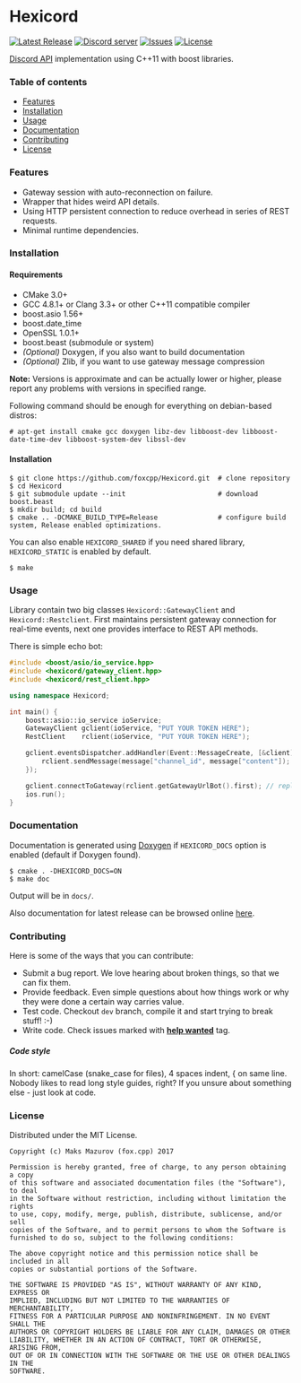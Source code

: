 Hexicord
=========
[![Latest Release](https://img.shields.io/github/release/foxcpp/Hexicord.svg?style=flat-square)](https://github.com/foxcpp/Hexicord/releases/latest) 
[![Discord server](https://img.shields.io/discord/342774887091535873.svg?style=flat-square)](https://discord.gg/4Y6Xaf4) 
[![Issues](https://img.shields.io/github/issues-raw/foxcpp/Hexicord.svg?style=flat-square)](https://github.com/foxcpp/Hexicord/issues) 
[![License](https://img.shields.io/github/license/foxcpp/Hexicord.svg?style=flat-square)](https://github.com/foxcpp/Hexicord/blob/master/LICENSE)

[Discord API](https://discordapp.com/developers/docs/intro) implementation using C++11 with boost libraries.


### Table of contents 
* [Features](#features)
* [Installation](#installation)
* [Usage](#usage)
* [Documentation](#documentation)
* [Contributing](#contributing)
* [License](#license)


### Features
* Gateway session with auto-reconnection on failure.
* Wrapper that hides weird API details.
* Using HTTP persistent connection to reduce overhead in series of REST requests.
* Minimal runtime dependencies.

### Installation

#### Requirements
* CMake 3.0+
* GCC 4.8.1+ or Clang 3.3+ or other C++11 compatible compiler
* boost.asio 1.56+
* boost.date_time
* OpenSSL 1.0.1+
* boost.beast (submodule or system)
* _(Optional)_ Doxygen, if you also want to build documentation
* _(Optional)_ Zlib, if you want to use gateway message compression

**Note:** Versions is approximate and can be actually lower or higher, please report any problems with versions in 
specified range.

Following command should be enough for everything on debian-based distros:
```
# apt-get install cmake gcc doxygen libz-dev libboost-dev libboost-date-time-dev libboost-system-dev libssl-dev
```

#### Installation
```
$ git clone https://github.com/foxcpp/Hexicord.git  # clone repository
$ cd Hexicord
$ git submodule update --init                       # download boost.beast
$ mkdir build; cd build
$ cmake .. -DCMAKE_BUILD_TYPE=Release               # configure build system, Release enabled optimizations.
```
You can also enable `HEXICORD_SHARED` if you need shared library, `HEXICORD_STATIC` is enabled by default.
```
$ make
```

### Usage

Library contain two big classes `Hexicord::GatewayClient` and `Hexicord::Restclient`.
First maintains persistent gateway connection for real-time events, next one provides
interface to REST API methods.

There is simple echo bot:
```cpp
#include <boost/asio/io_service.hpp>
#include <hexicord/gateway_client.hpp>
#include <hexicord/rest_client.hpp>

using namespace Hexicord;

int main() {
    boost::asio::io_service ioService;
    GatewayClient gclient(ioService, "PUT YOUR TOKEN HERE");
    RestClient    rclient(ioService, "PUT YOUR TOKEN HERE");

    gclient.eventsDispatcher.addHandler(Event::MessageCreate, [&client](const nlohmann::json& message) {
        rclient.sendMessage(message["channel_id", message["content"]);
    });

    gclient.connectToGateway(rclient.getGatewayUrlBot().first); // replace with client.getGatewayUrl() if not using bot account.
    ios.run(); 
}
```

### Documentation

Documentation is generated using [Doxygen](http://www.stack.nl/~dimitri/doxygen/) if `HEXICORD_DOCS` option is enabled 
(default if Doxygen found).

```
$ cmake . -DHEXICORD_DOCS=ON
$ make doc
```
Output will be in `docs/`.

Also documentation for latest release can be browsed online [here](https://foxcpp.github.io/Hexicord).


### Contributing

Here is some of the ways that you can contribute:
* Submit a bug report. We love hearing about broken things, so that we can fix them.
* Provide feedback. Even simple questions about how things work or why they were done a certain way carries value.
* Test code. Checkout `dev` branch, compile it and start trying to break stuff! :-)
* Write code. Check issues marked with 
[**help wanted**](https://github.com/foxcpp/hexicord/issues?q=is%3Aissue+is%3Aopen+label%3A%22help+wanted%22) tag. 

##### Code style
In short: camelCase (snake_case for files), 4 spaces indent, { on same line.
Nobody likes to read long style guides, right? If you unsure about something else - just look at code.

### License 

Distributed under the MIT License.

```
Copyright (c) Maks Mazurov (fox.cpp) 2017 

Permission is hereby granted, free of charge, to any person obtaining a copy
of this software and associated documentation files (the "Software"), to deal
in the Software without restriction, including without limitation the rights
to use, copy, modify, merge, publish, distribute, sublicense, and/or sell
copies of the Software, and to permit persons to whom the Software is
furnished to do so, subject to the following conditions:

The above copyright notice and this permission notice shall be included in all
copies or substantial portions of the Software.

THE SOFTWARE IS PROVIDED "AS IS", WITHOUT WARRANTY OF ANY KIND, EXPRESS OR
IMPLIED, INCLUDING BUT NOT LIMITED TO THE WARRANTIES OF MERCHANTABILITY,
FITNESS FOR A PARTICULAR PURPOSE AND NONINFRINGEMENT. IN NO EVENT SHALL THE
AUTHORS OR COPYRIGHT HOLDERS BE LIABLE FOR ANY CLAIM, DAMAGES OR OTHER
LIABILITY, WHETHER IN AN ACTION OF CONTRACT, TORT OR OTHERWISE, ARISING FROM,
OUT OF OR IN CONNECTION WITH THE SOFTWARE OR THE USE OR OTHER DEALINGS IN THE
SOFTWARE.
```
